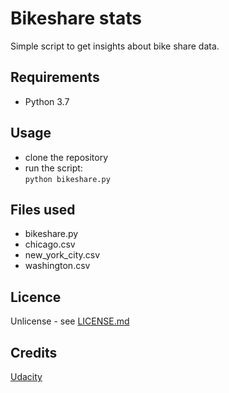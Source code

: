 # Bikeshare stats
Simple script to get insights about bike share data.

## Requirements
* Python 3.7

## Usage
* clone the repository
* run the script: \
`python bikeshare.py`

## Files used
- bikeshare.py
- chicago.csv
- new_york_city.csv
- washington.csv

## Licence
Unlicense - see [LICENSE.md](https://github.com/ju-anoriant/pdsnd_github/blob/documentation/UNLICENSE.md)

## Credits
[Udacity](https://www.udacity.com)
